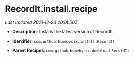 # RecordIt.install.recipe

_Last updated 2021-12-23 20:01:50Z_

- **Description**: Installs the latest version of RecordIt.

- **Identifier**: `com.github.homebysix.install.RecordIt`

- **Parent Recipes**: `com.github.homebysix.download.RecordIt`
